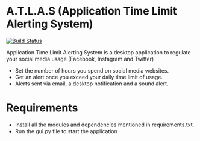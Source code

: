 # A.T.L.A.S (Application Time Limit Alerting System)

[![Build Status](https://travis-ci.org/joemccann/dillinger.svg?branch=master)](https://travis-ci.org/joemccann/dillinger)

Application Time Limit Alerting System is a desktop application to regulate your social media usage (Facebook, Instagram and Twitter)

  - Set the number of hours you spend on social media websites.
  - Get an alert once you exceed your daily time limit of usage.
  - Alerts sent via email, a desktop notification and a sound alert.

# Requirements
  - Install all the modules and dependencies mentioned in requirements.txt.
  -  Run the gui.py file to start the application
